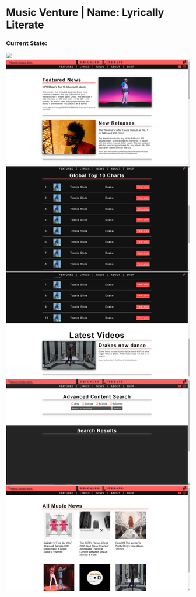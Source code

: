 # Music Venture | Name: Lyrically Literate 
### Current State:

![](/static/website_screenshots/OverviewGif.gif)
<img src="/static/website_screenshots/Homepage1.PNG"/>
<img src="/static/website_screenshots/Homepage2.PNG"/>
<img src="/static/website_screenshots/Homepage3.PNG"/>
<img src="/static/website_screenshots/Lyricspage1.PNG"/>
<img src="/static/website_screenshots/Newspage1.PNG"/>

